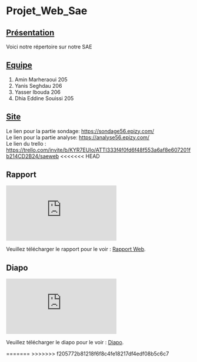 # Projet_Web_Sae

## <u>Présentation</u>
Voici notre répertoire sur notre SAE

## <u>Equipe</u>
1. Amin Marheraoui 205
2. Yanis Seghdau 206
3. Yasser Ibouda 206
4. Dhia Eddine Souissi 205

## <u>Site</u><br>
Le lien pour la partie sondage: https://sondage56.epizy.com/<br>
Le lien pour la partie analyse: https://analyse56.epizy.com/<br>
Le lien du trello : https://trello.com/invite/b/KYR7EUIo/ATTI333f4f0fd6f48f553a6af8e607201fb214CD2B24/saeweb
<<<<<<< HEAD


## Rapport
<object data="https://github.com/aminmarh/Projet_Web_Sae/blob/main/Ressources/Rapport_SAE_Sondage.pdf" type="application/pdf" width="700px" height="700px">
    <embed src="https://github.com/aminmarh/Projet_Web_Sae/blob/main/Ressources/Rapport_SAE_Sondage.pdf">
        <p>Veuillez télécharger le rapport pour le voir : <a href="https://github.com/aminmarh/Projet_Web_Sae/blob/main/Ressources/Rapport_SAE_Sondage.pdf">Rapport Web</a>.</p>
    </embed>
</object>

## Diapo
<object data="https://github.com/aminmarh/Projet_Web_Sae/blob/main/Ressources/Diapo SAE Sondage.pdf" type="application/pdf" width="700px" height="700px">
    <embed src="https://github.com/aminmarh/Projet_Web_Sae/blob/main/Ressources/Diapo SAE Sondage.pdf">
        <p>Veuillez télécharger le diapo pour le voir : <a href="https://github.com/aminmarh/Projet_Web_Sae/blob/main/Ressources/Diapo SAE Sondage.pdf">Diapo</a>.</p>
    </embed>
</object>
=======
>>>>>>> f205772b81218f6f8c4fe18217df4edf08b5c6c7

